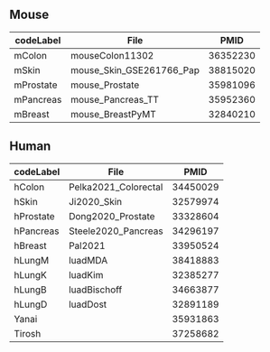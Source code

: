 ## Mouse

| codeLabel  | File                      | PMID
|------------|---------------------------|---------
| mColon     | mouseColon11302           | 36352230
| mSkin      | mouse_Skin_GSE261766_Pap  | 38815020
| mProstate  | mouse_Prostate            | 35981096
| mPancreas  | mouse_Pancreas_TT         | 35952360
| mBreast    | mouse_BreastPyMT          | 32840210



## Human

| codeLabel  | File                      | PMID
|------------|---------------------------|---------
| hColon     | Pelka2021_Colorectal      | 34450029
| hSkin      | Ji2020_Skin               | 32579974
| hProstate  | Dong2020_Prostate         | 33328604
| hPancreas  | Steele2020_Pancreas       | 34296197
| hBreast    | Pal2021                   | 33950524
| hLungM     | luadMDA                   | 38418883
| hLungK     | luadKim                   | 32385277
| hLungB     | luadBischoff              | 34663877
| hLungD     | luadDost                  | 32891189
| Yanai      |                           | 35931863
| Tirosh     |                           | 37258682
